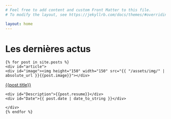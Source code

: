 ```yaml
---
# Feel free to add content and custom Front Matter to this file.
# To modify the layout, see https://jekyllrb.com/docs/themes/#overriding-theme-defaults

layout: home
---
```


<div id="home">
  <h1>Les dernières actus</h1>
 
    {% for post in site.posts %}
    <div id="article"> 
    <div id="image"><img height="150" width="150" src="{{ "/assets/img/" | absolute_url }}{{post.image}}"></div>
<div id="Bloc2">
    <div id="Titre"><a href="{{ site.baseurl }}{{ post.url }}">{{post.title}}</a></div>

    <div id="Description">{{post.resume}}</div>
    <div id="Date">{{ post.date | date_to_string }}</div>
 </div>   
    
    </div>
    {% endfor %}
 
</div>

